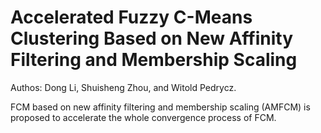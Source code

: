 # Accelerated Fuzzy C-Means Clustering Based on New Affinity Filtering and Membership Scaling
Authos: Dong Li, Shuisheng Zhou, and Witold Pedrycz.

FCM based on new affinity filtering and membership scaling (AMFCM) is proposed to accelerate the whole convergence process of FCM.
